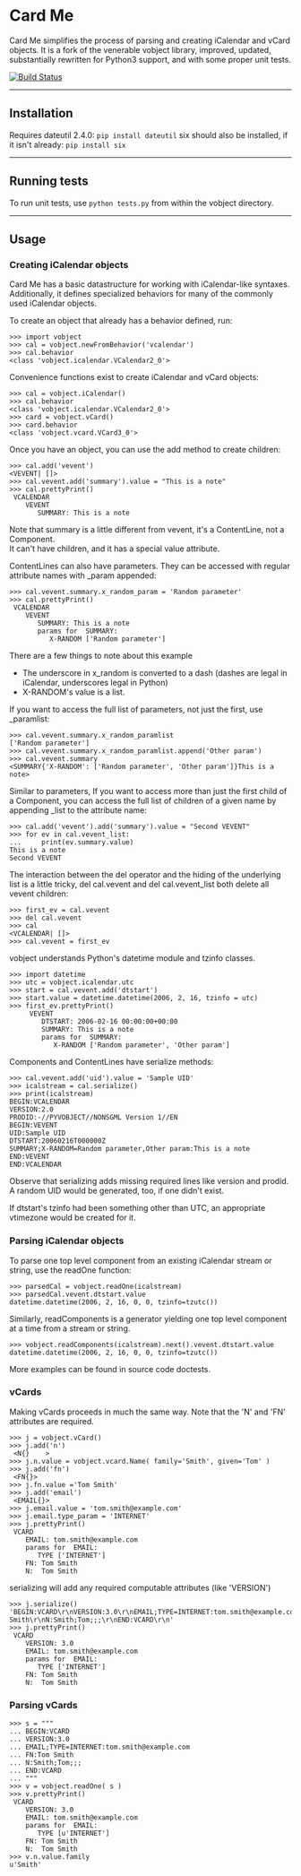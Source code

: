 Card Me
=======

Card Me simplifies the process of parsing and creating iCalendar and vCard objects.
It is a fork of the venerable vobject library, improved, updated, substantially rewritten for Python3 support,
and with some proper unit tests.

[![Build Status](https://travis-ci.org/tBaxter/python-card-me.svg?branch=master)](https://travis-ci.org/tBaxter/python-card-me)

--------------
 Installation
--------------

Requires dateutil 2.4.0: `pip install dateutil`
six should also be installed, if it isn't already: `pip install six`

---------------
 Running tests
---------------

To run unit tests, use `python tests.py` from within the vobject directory.


-------
 Usage
-------

### Creating iCalendar objects


Card Me has a basic datastructure for working with iCalendar-like syntaxes.  
Additionally, it defines specialized behaviors for many of
the commonly used iCalendar objects.

To create an object that already has a behavior defined, run:
```
>>> import vobject
>>> cal = vobject.newFromBehavior('vcalendar')
>>> cal.behavior
<class 'vobject.icalendar.VCalendar2_0'>
```

Convenience functions exist to create iCalendar and vCard objects:
```
>>> cal = vobject.iCalendar()
>>> cal.behavior
<class 'vobject.icalendar.VCalendar2_0'>
>>> card = vobject.vCard()
>>> card.behavior
<class 'vobject.vcard.VCard3_0'>
```
Once you have an object, you can use the add method to create children:
```
>>> cal.add('vevent')
<VEVENT| []>
>>> cal.vevent.add('summary').value = "This is a note"
>>> cal.prettyPrint()
 VCALENDAR
    VEVENT
       SUMMARY: This is a note
```
Note that summary is a little different from vevent, it's a ContentLine, not a Component.  
It can't have children, and it has a special value attribute.

ContentLines can also have parameters.  They can be accessed with
regular attribute names with \_param appended:
```
>>> cal.vevent.summary.x_random_param = 'Random parameter'
>>> cal.prettyPrint()
 VCALENDAR
    VEVENT
       SUMMARY: This is a note
       params for  SUMMARY:
          X-RANDOM ['Random parameter']
```
There are a few things to note about this example

  * The underscore in x_random is converted to a dash (dashes are
    legal in iCalendar, underscores legal in Python)
  * X-RANDOM's value is a list.

If you want to access the full list of parameters, not just the first,
use <paramname>\_paramlist:
```
>>> cal.vevent.summary.x_random_paramlist
['Random parameter']
>>> cal.vevent.summary.x_random_paramlist.append('Other param')
>>> cal.vevent.summary
<SUMMARY{'X-RANDOM': ['Random parameter', 'Other param']}This is a note>
```
Similar to parameters, If you want to access more than just the first
child of a Component, you can access the full list of children of a
given name by appending \_list to the attribute name:
```
>>> cal.add('vevent').add('summary').value = "Second VEVENT"
>>> for ev in cal.vevent_list:
...     print(ev.summary.value)
This is a note
Second VEVENT
```
The interaction between the del operator and the hiding of the
underlying list is a little tricky, del cal.vevent and del
cal.vevent_list both delete all vevent children:
```
>>> first_ev = cal.vevent
>>> del cal.vevent
>>> cal
<VCALENDAR| []>
>>> cal.vevent = first_ev
```
vobject understands Python's datetime module and tzinfo classes.
```
>>> import datetime
>>> utc = vobject.icalendar.utc
>>> start = cal.vevent.add('dtstart')
>>> start.value = datetime.datetime(2006, 2, 16, tzinfo = utc)
>>> first_ev.prettyPrint()
     VEVENT
        DTSTART: 2006-02-16 00:00:00+00:00
        SUMMARY: This is a note
        params for  SUMMARY:
           X-RANDOM ['Random parameter', 'Other param']
```
Components and ContentLines have serialize methods:
```
>>> cal.vevent.add('uid').value = 'Sample UID'
>>> icalstream = cal.serialize()
>>> print(icalstream)
BEGIN:VCALENDAR
VERSION:2.0
PRODID:-//PYVOBJECT//NONSGML Version 1//EN
BEGIN:VEVENT
UID:Sample UID
DTSTART:20060216T000000Z
SUMMARY;X-RANDOM=Random parameter,Other param:This is a note
END:VEVENT
END:VCALENDAR
```
Observe that serializing adds missing required lines like version and
prodid.  A random UID would be generated, too, if one didn't exist.

If dtstart's tzinfo had been something other than UTC, an appropriate
vtimezone would be created for it.

### Parsing iCalendar objects


To parse one top level component from an existing iCalendar stream or
string, use the readOne function:
```
>>> parsedCal = vobject.readOne(icalstream)
>>> parsedCal.vevent.dtstart.value
datetime.datetime(2006, 2, 16, 0, 0, tzinfo=tzutc())
```
Similarly, readComponents is a generator yielding one top level
component at a time from a stream or string.
```
>>> vobject.readComponents(icalstream).next().vevent.dtstart.value
datetime.datetime(2006, 2, 16, 0, 0, tzinfo=tzutc())
```
More examples can be found in source code doctests.

### vCards


Making vCards proceeds in much the same way.
Note that the 'N' and 'FN' attributes are required.
```
>>> j = vobject.vCard()
>>> j.add('n')
 <N{}    >
>>> j.n.value = vobject.vcard.Name( family='Smith', given='Tom' )
>>> j.add('fn')
 <FN{}>
>>> j.fn.value ='Tom Smith'
>>> j.add('email')
 <EMAIL{}>
>>> j.email.value = 'tom.smith@example.com'
>>> j.email.type_param = 'INTERNET'
>>> j.prettyPrint()
 VCARD
    EMAIL: tom.smith@example.com
    params for  EMAIL:
       TYPE ['INTERNET']
    FN: Tom Smith
    N:  Tom Smith
```
serializing will add any required computable attributes (like 'VERSION')
```
>>> j.serialize()
'BEGIN:VCARD\r\nVERSION:3.0\r\nEMAIL;TYPE=INTERNET:tom.smith@example.com\r\nFN:Tom Smith\r\nN:Smith;Tom;;;\r\nEND:VCARD\r\n'
>>> j.prettyPrint()
 VCARD
    VERSION: 3.0
    EMAIL: tom.smith@example.com
    params for  EMAIL:
       TYPE ['INTERNET']
    FN: Tom Smith
    N:  Tom Smith
```
### Parsing vCards
```
>>> s = """
... BEGIN:VCARD
... VERSION:3.0
... EMAIL;TYPE=INTERNET:tom.smith@example.com
... FN:Tom Smith
... N:Smith;Tom;;;
... END:VCARD
... """
>>> v = vobject.readOne( s )
>>> v.prettyPrint()
 VCARD
    VERSION: 3.0
    EMAIL: tom.smith@example.com
    params for  EMAIL:
       TYPE [u'INTERNET']
    FN: Tom Smith
    N:  Tom Smith
>>> v.n.value.family
u'Smith'
```
